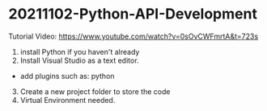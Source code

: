 # 20211102-Python-API-Development

Tutorial Video: https://www.youtube.com/watch?v=0sOvCWFmrtA&t=723s

1. install Python if you haven't already
2. Install Visual Studio as a text editor.

- add plugins such as: python

3. Create a new project folder to store the code
4. Virtual Environment needed.

